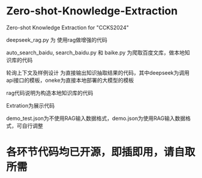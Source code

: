 # Zero-shot-Knowledge-Extraction
Zero-shot Knowledge Extraction for "CCKS2024"

deepseek_rag.py 为 使用rag做增强的代码

auto_search_baidu, search_baidu.py 和 baike.py 为爬取百度文库，做本地知识库的代码

轮询上下文及样例设计 为直接输出知识抽取结果的代码，其中deepseek为调用api接口的模板，oneke为直接本地部署的大模型的模板

rag代码说明为构造本地知识库的代码

Extration为展示代码

demo_test.json为不使用RAG输入数据格式，demo.json为使用RAG输入数据格式，可自行调整

# 各环节代码均已开源，即插即用，请自取所需
